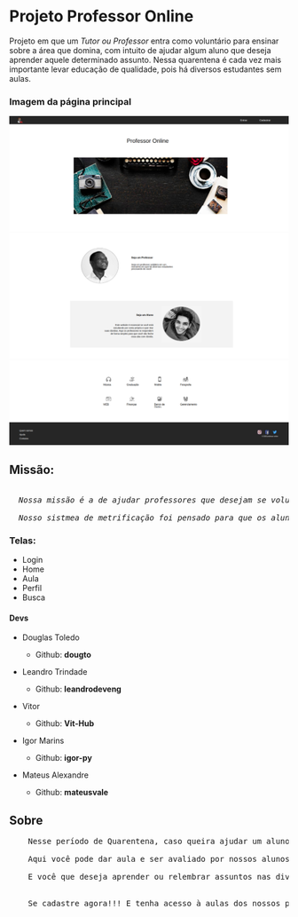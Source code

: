 <h1>Projeto Professor Online</h1>

<p>Projeto em que um <em>Tutor ou Professor</em> 
entra como voluntário para ensinar sobre a área que 
domina, com intuito de ajudar algum aluno que deseja aprender aquele determinado assunto. Nessa quarentena é cada vez mais importante levar educação de qualidade, pois há diversos estudantes sem aulas.</p>

<h3>Imagem da página principal</h3>
<img src="./app/public/pag1.png"/>
<img src="./app/public/pag2.png"/>
<img src="./app/public/pag3.png"/>

<h2><strong>Missão:</strong></h2>

<pre><em>
  Nossa missão é a de ajudar professores que desejam se voluntariar e dar aulas com o intuito de ajudar alunos que estão há procura daquele determinado assunto. 
  
  Nosso sistmea de metrificação foi pensado para que os alunos sempre saibam qual professor é o mais bem avaliado da área em que deseja ter aula. Além disso, os professores tem a oportunidade de ser o elo entre o indivíduo e o saber.</em>
</pre>

<h3>Telas:</h3>

* Login
* Home
* Aula
* Perfil
* Busca

<h4>Devs</h4>

- Douglas Toledo
  - Github: **dougto**
  
- Leandro Trindade 
  - Github: **leandrodeveng**

- Vitor 
  - Github: **Vit-Hub**

- Igor Marins 
  - Github: **igor-py**

- Mateus Alexandre 
  - Github: **mateusvale**

<h2>Sobre</h2>

<pre>
    Nesse período de Quarentena, caso queira ajudar um aluno a aprender um determinado assunto que você domina, não hesite em se cadastrar em nossa plataforma.

    Aqui você pode dar aula e ser avaliado por nossos alunos, num sistema de metrificação elaborado para que professores com aulas que mais se destacam sejam mais visíveis pelos usuários da nossa plataforma

    E você que deseja aprender ou relembrar assuntos nas diversas disciplinas de nosso catálogo como: <i>Física, Matemática, Português, Sociologia, etc.</i> 
    
    
    Se cadastre agora!!! E tenha acesso à aulas dos nossos professores voluntários.
</pre>

